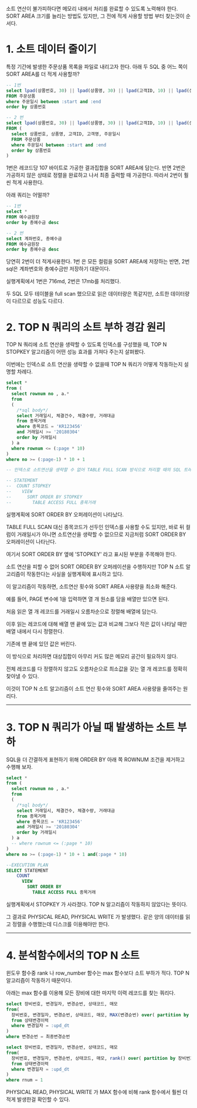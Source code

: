 소트 연산이 불가피하다면 메모리 내에서 처리를 완료할 수 있도록 노력해야 한다. SORT AREA 크기를 늘리는 방법도 있지만, 그 전에 적게 사용할 방법 부터 찾는것이 순서다.

# 1. 소트 데이터 줄이기

특정 기간에 발생한 주문상품 목록을 파일로 내리고자 한다. 아래 두 SQL 중 어느 쪽이 SORT AREA를 더 적게 사용할까?

```sql
-- 1번
select lpad(상품번호, 30) || lpad(상품명, 30) || lpad(고객ID, 10) || lpad(상품명, 20) || to_char(주문일시, 'yyyymmdd hh24:mi:ss')
FROM 주문상품
where 주문일시 between :start and :end
order by 상품번호

-- 2 번
select lpad(상품번호, 30) || lpad(상품명, 30) || lpad(고객ID, 10) || lpad(상품명, 20) || to_char(주문일시, 'yyyymmdd hh24:mi:ss')
FROM (
  select 상품번호, 상품명, 고객ID, 고객명, 주문일시
  FROM 주문상품
  where 주문일시 between :start and :end
  order by 상품번호
)

```

1번은 레코드당 107 바이트로 가공한 결과집합을 SORT AREA에 담는다. 반면 2번은 가공하지 않은 상태로 정렬을 완료하고 나서 최종 출력할 때 가공한다.
따라서 2번이 훨씬 적게 사용한다.

아래 쿼리는 어떨까?

```sql
-- 1번
select *
FROM 예수금원장
order by 총예수금 desc

-- 2 번
select 계좌번호, 총예수금
FROM 예수금원장
order by 총예수금 desc


```

당연히 2번이 더 적게사용한다. 1번 은 모든 컬럼을 SORT AREA에 저장하는 반면, 2번 sql은 계좌번호와 총예수금만 저장하기 대문이다.

실행계획에서 1번은 716md, 2번은 17mb를 처리했다.

두 SQL 모두 테이블을 full scan 했으므로 읽은 데이터량은 똑같지만, 소트한 데이터량이 다르므로 성능도 다르다.

# 2. TOP N 쿼리의 소트 부하 경감 원리

TOP N 쿼리에 소트 연산을 생략할 수 있도록 인덱스를 구성했을 때, TOP N STOPKEY 알고리즘이 어떤 성능 효과를 가져다 주는지 살펴봤다.

이번에는 인덱스로 소트 연산을 생략할 수 없을때 TOP N 쿼리가 어떻게 작동하는지 설명할 차례다.

```sql
select *
from (
  select rownum no , a.*
  from
  (
    /*sql body*/
    select 거래일시, 체결건수, 체결수량, 거래대금
    from 종목거래
    where 종목코드 = 'KR123456'
    and 거래일시 >= '20180304'
    order by 거래일시
  ) a
  where rownum <= (:page * 10)
)
where no >= (:page-1) * 10 + 1

-- 인덱스로 소트연산을 생략할 수 없어 TABLE FULL SCAN 방식으로 처리할 때의 SQL 트레이스다

-- STATEMENT
--  COUNT STOPKEY
--    VIEW
--      SORT ORDER BY STOPKEY
--        TABLE ACCESS FULL 종목거래
```

실행계획에 SORT ORDER BY 오퍼레이션이 나타났다.

TABLE FULL SCAN 대신 종목코드가 선두인 인덱스를 사용할 수도 있지만, 바로 뒤 컬럼이 거래일시가 아니면 소트연산을 생략할 수 없으므로
지금처럼 SORT ORDER BY 오퍼레이션이 나타난다.

여기서 SORT ORDER BY 옆에 'STOPKEY' 라고 표시된 부분을 주목해야 한다.

소트 연산을 피할 수 없어 SORT ORDER BY 오퍼레이션을 수행하지만 TOP N 소트 알고리즘이 작동한다는 사실을 실행계획에 표시하고 있다.

이 알고리즘이 작동하면, 소트연산 횟수와 SORT AREA 사용량을 최소화 해준다.

예를 들어, PAGE 변수에 1을 입력하면 열 개 원소를 담을 배열만 있으면 된다.

처음 읽은 열 개 레코드를 거래일시 오름차순으로 정렬해 배열에 담는다.

이후 읽는 레코드에 대해 배열 맨 끝에 있는 값과 비교해 그보다 작은 값이 나타날 때만 배열 내에서 다시 정렬한다.

기존에 맨 끝에 있던 값은 버린다.

이 방식으로 처리하면 대상집합이 아무리 커도 많은 메모리 공간이 필요하지 않다.

전체 레코드를 다 정렬하지 않고도 오름차순으로 최소값을 갖는 열 개 레코드를 정확히 찾아낼 수 있다.

이것이 TOP N 소트 알고리즘이 소트 연산 횟수와 SORT AREA 사용량을 줄여주는 원리다.

---

# 3. TOP N 쿼리가 아닐 때 발생하는 소트 부하

SQL을 더 간결하게 표현하기 위해 ORDER BY 아래 쪽 ROWNUM 조건을 제거하고 수행해 보자.

```sql
select *
from (
  select rownum no , a.*
  from
  (
    /*sql body*/
    select 거래일시, 체결건수, 체결수량, 거래대금
    from 종목거래
    where 종목코드 = 'KR123456'
    and 거래일시 >= '20180304'
    order by 거래일시
  ) a
  -- where rownum <= (:page * 10)
)
where no >= (:page-1) * 10 + 1 and(:page * 10)

--EXECUTION PLAN
SELECT STATEMENT
    COUNT
      VIEW
        SORT ORDER BY
          TABLE ACCESS FULL 종목거래
```

실행계획에서 STOPKEY 가 사라졌다. TOP N 알고리즘이 작동하지 않았다는 뜻이다.

그 결과로 PHYSICAL READ, PHYSICAL WRITE 가 발생했다. 같은 양의 데이터를 읽고 정렬을 수행했는데 디스크를 이용해야만 한다.

---

# 4. 분석함수에서의 TOP N 소트

윈도우 함수중 rank 나 row_number 함수는 max 함수보다 소트 부하가 적다.
TOP N 알고리즘이 작동하기 때문이다.

아래는 max 함수를 이용해 모든 장비에 대한 마지막 이력 레코드를 찾는 쿼리다.

```sql
select 장비번호, 변경일자, 변경순번, 상태코드, 매모
from(
  장비번호, 변경일자, 변경순번, 상태코드, 매모, MAX(변경순번) over( partition by 장비번호) 최종변경순번
  from 상태변경이력
  where 변경일자 = :upd_dt
)
where 변경순번 = 최종변경순번

select 장비번호, 변경일자, 변경순번, 상태코드, 매모
from(
  장비번호, 변경일자, 변경순번, 상태코드, 매모, rank() over( partition by 장비번호 order by 변경순번 desc) rnum
  from 상태변경이력
  where 변경일자 = :upd_dt
)
where rnum = 1
```

PHYSICAL READ, PHYSICAL WRITE 가 MAX 함수에 비해 rank 함수에서 훨씬 더 적게 발생한걸 확인할 수 있다.
